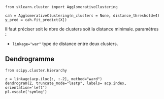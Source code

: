 ```
from sklearn.cluster import AgglomerativeClustering

cah = AgglomerativeClustering(n_clusters = None, distance_threshold=4)
y_pred = cah.fit_predict(X])
```

Il faut préciser soit le nbre de clusters soit la distance minimale.
paramètres :
* `linkage="war"` type de distance entre deux clusters.


## Dendrogramme

`from scipy.cluster.hierarchy`

```
z = linkage(acp.iloc[:, :-2], method="ward")
dendrogram(Z, truncate_mode="lastp", labels= acp.index, orientation='left')
pl.xscale('symlog')
```
